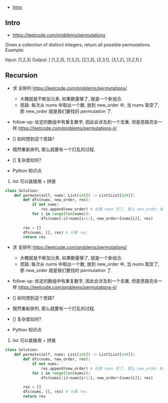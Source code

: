 - [Intro](#intro)

## Intro

- https://leetcode.com/problems/permutations

Given a collection of distinct integers, return all possible permutations.
Example:

Input: [1,2,3]
Output:
[
  [1,2,3],
  [1,3,2],
  [2,1,3],
  [2,3,1],
  [3,1,2],
  [3,2,1]
]




## Recursion

- 求 全排列 https://leetcode.com/problems/permutations/
  - 大概就是不断加元素, 如果数量够了, 就是一个新组合.
  - 思路: 每次从 nums 中取出一个数, 放到 new_order 中, 当 nums 取空了, 那 new_order 就是我们要找的 permutation 了.
- follow-up: 给定的数组中有重复数字, 因此会涉及到一个去重, 但是思路完全一样 https://leetcode.com/problems/permutations-ii/


- [] 如何想到这个思路?
- 既然重新排列, 那么就要有一个打乱的过程.


- [] 复杂度如何?


- Python 知识点
1. list 可以直接用 + 拼接


```py
class Solution:
    def permute(self, nums: List[int]) -> List[List[int]]:
        def dfs(nums, new_order, res):
            if not nums:
                res.append(new_order) # 如果 nums 空了, 那么 new_order 就满了, 可以存了
            for i in range(len(nums)):
                dfs(nums[:i]+nums[i+1:], new_order+[nums[i]], res)
        
        res = []
        dfs(nums, [], res) # 计算 res
        return res
```







- 求 全排列 https://leetcode.com/problems/permutations/
  - 大概就是不断加元素, 如果数量够了, 就是一个新组合.
  - 思路: 每次从 nums 中取出一个数, 放到 new_order 中, 当 nums 取空了, 那 new_order 就是我们要找的 permutation 了.
- follow-up: 给定的数组中有重复数字, 因此会涉及到一个去重, 但是思路完全一样 https://leetcode.com/problems/permutations-ii/


- [] 如何想到这个思路?
- 既然重新排列, 那么就要有一个打乱的过程.


- [] 复杂度如何?


- Python 知识点
1. list 可以直接用 + 拼接


```py
class Solution:
    def permute(self, nums: List[int]) -> List[List[int]]:
        def dfs(nums, new_order, res):
            if not nums:
                res.append(new_order) # 如果 nums 空了, 那么 new_order 就满了, 可以存了
            for i in range(len(nums)):
                dfs(nums[:i]+nums[i+1:], new_order+[nums[i]], res)
        
        res = []
        dfs(nums, [], res) # 计算 res
        return res
```

